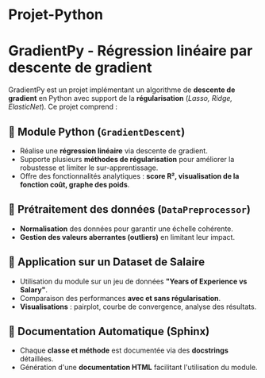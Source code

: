 # Projet-Python

# **GradientPy - Régression linéaire par descente de gradient**

GradientPy est un projet implémentant un algorithme de **descente de gradient** en Python avec support de la **régularisation** (*Lasso, Ridge, ElasticNet*). Ce projet comprend :

## 🔹 **Module Python (`GradientDescent`)**
- Réalise une **régression linéaire** via descente de gradient.  
- Supporte plusieurs **méthodes de régularisation** pour améliorer la robustesse et limiter le sur-apprentissage.  
- Offre des fonctionnalités analytiques : **score R², visualisation de la fonction coût, graphe des poids**.  

## 🔹 **Prétraitement des données (`DataPreprocessor`)**
- **Normalisation** des données pour garantir une échelle cohérente.  
- **Gestion des valeurs aberrantes (outliers)** en limitant leur impact.  

## 🔹 **Application sur un Dataset de Salaire**
- Utilisation du module sur un jeu de données **"Years of Experience vs Salary"**.  
- Comparaison des performances **avec et sans régularisation**.  
- **Visualisations** : pairplot, courbe de convergence, analyse des résultats.  

## 🔹 **Documentation Automatique (Sphinx)**
- Chaque **classe et méthode** est documentée via des **docstrings** détaillées.  
- Génération d'une **documentation HTML** facilitant l'utilisation du module.  
